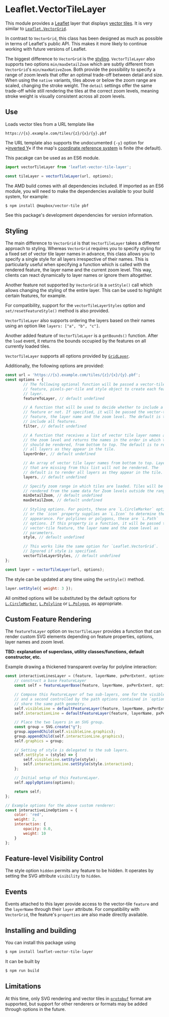 Leaflet.VectorTileLayer
=======================

This module provides a [Leaflet][L] layer that displays [vector tiles][VT].
It is very similar to [`Leaflet.VectorGrid`][LVG].

In contrast to `VectorGrid`, this class has been designed as much as
possible in terms of Leaflet's public API. This makes it more likely to
continue working with future versions of Leaflet.

The biggest difference to `VectorGrid` is the [styling](#styling).
`VectorTileLayer` also supports two options `min/maxDetailZoom` which are
subtly different from `VectorGrid`'s `min/maxNativeZoom`. Both provide the
possibility to specify a range of zoom levels that offer an optimal
trade-off between detail and size. When using the `native` variants, tiles
above or below the zoom range are scaled, changing the stroke weight. The
`detail` settings offer the same trade-off while still rendering the tiles
at the correct zoom levels, meaning stroke weight is visually consistent
across all zoom levels.


Use
---

Loads vector tiles from a URL template like

    https://{s}.example.com/tiles/{z}/{x}/{y}.pbf

The URL template also supports the undocumented `{-y}` option for
»[inverted Y][Y]« if the map's [coordinate reference system][CRS] is finite
(the default).

This pacakge can be used as an ES6 module.

```js
import vectorTileLayer from 'leaflet-vector-tile-layer';

const tileLayer = vectorTileLayer(url, options);
```

The AMD build comes with all dependencies included. If imported as an ES6
module, you will need to make the dependencies available to your build
system, for example:

```sh
$ npm install @mapbox/vector-tile pbf
```

See this package's development dependencies for version information.


Styling
-------

The main difference to `VectorGrid` is that `VectorTileLayer` takes a
different approach to styling. Whereas `VectorGrid` requires you to specify
styling for a fixed set of vector tile layer names in advance, this class
allows you to specify a single style for all layers irrespective of their
names. This is particularly useful when specifying a function which is
called with the rendered feature, the layer name and the current zoom
level. This way, clients can react dynamically to layer names or ignore
them altogether.

Another feature not supported by `VectorGrid` is a `setStyle()` call which
allows changing the styling of the entire layer. This can be used to
highlight certain features, for example.

For compatibility, support for the `vectorTileLayerStyles` option and
`set/resetFeatureStyle()` method is also provided.

`VectorTileLayer` also supports ordering the layers based on their names
using an option like `layers: ["a", "b", "c"]`.

Another added feature of `VectorTileLayer` is a `getBounds()` function.
After the `load` event, it returns the bounds occupied by the features on
all currently loaded tiles.

`VectorTileLayer` supports all options provided by [`GridLayer`][GL].

Additionally, the following options are provided:

```js
const url = 'https://{s}.example.com/tiles/{z}/{x}/{y}.pbf';
const options = {
        // The following optional function will be passed a vector-tile
        // feature, pixels-per-tile and style object to create each feature
        // layer.
        featureToLayer, // default undefined

        // A function that will be used to decide whether to include a
        // feature or not. If specified, it will be passed the vector-tile
        // feature, the layer name and the zoom level. The default is to
        // include all features.
        filter, // default undefined

        // A function that receives a list of vector tile layer names and
        // the zoom level and returns the names in the order in which they
        // should be rendered, from bottom to top. The default is to render
        // all layers as they appear in the tile.
        layerOrder, // default undefined

        // An array of vector tile layer names from bottom to top. Layers
        // that are missing from this list will not be rendered. The
        // default is to render all layers as they appear in the tile.
        layers, // default undefined

        // Specify zoom range in which tiles are loaded. Tiles will be
        // rendered from the same data for Zoom levels outside the range.
        minDetailZoom, // default undefined
        maxDetailZoom, // default undefined

        // Styling options. For points, these are `L.CircleMarker` options,
        // or the `icon` property supplies an `L.Icon` to determine the
        // appearance. For polylines or polygons, these are `L.Path`
        // options. If this property is a function, it will be passed the
        // vector-tile feature, the layer name and the zoom level as
        // parameters.
        style, // default undefined

        // This works like the same option for `Leaflet.VectorGrid`.
        // Ignored if style is specified.
        vectorTileLayerStyles, // default undefined
};

const layer = vectorTileLayer(url, options);
```

The style can be updated at any time using the `setStyle()` method.

```js
layer.setStyle({ weight: 3 });
```

All omitted options will be substituted by the default options for
[`L.CircleMarker`][CM], [`L.Polyline`][PL] or [`L.Polygon`][PG], as
appropriate.

Custom Feature Rendering
------------------------

The `featureToLayer` option on `VectorTileLayer` provides a function that can
render custom SVG elements depending on feature properties, options, layer
names and zoom level.

**TBD: explanation of superclass, utility classes/functions, default constructor, etc.**

Example drawing a thickened transparent overlay for polyline interaction:
```js
const interactiveLinesLayer = (feature, layerName, pxPerExtent, options) => {
    // construct a base FeatureLayer
    const self = featureLayerBase(feature, layerName, pxPerExtent, options);

    // Compose this FeatureLayer of two sub-layers, one for the visible line controlled by `options`
    // and a second controlled by the path options contained in `options.interaction`. Both will
    // share the same path geometry.
    self.visibleLine = defaultFeatureLayer(feature, layerName, pxPerExtent, options);
    self.interactionLine = defaultFeatureLayer(feature, layerName, pxPerExtent, options.interaction);

    // Place the two layers in an SVG group.
    const group = SVG.create("g");
    group.appendChild(self.visibleLine.graphics);
    group.appendChild(self.interactionLine.graphics);
    self.graphics = group;

    // Setting of style is delegated to the sub layers.
    self.setStyle = (style) => {
        self.visibleLine.setStyle(style);
        self.interactionLine.setStyle(style.interaction);
    };

    // Initial setup of this FeatureLayer.
    self.applyOptions(options);

    return self;
};

// Example options for the above custom renderer:
const interactiveLineOptions = {
    color: 'red',
    weight: 2,
    interaction: {
        opacity: 0.0,
        weight: 10
    }
};

```


Feature-level Visibility Control
--------------------------------

The style option `hidden` permits any feature to be hidden. It operates by setting the SVG
attribute `visibility` to `hidden`.


Events
------

Events attached to this layer provide access to the vector-tile `feature`
and the `layerName` through their `layer` attribute. For compatibility with
`VectorGrid`, the feature's `properties` are also made directly available.


Installing and building
-----------------------

You can install this package using

```sh
$ npm install leaflet-vector-tile-layer
```

It can be built by

```sh
$ npm run build
```


Limitations
-----------

At this time, only SVG rendering and vector tiles in [`protobuf`][PBF]
format are supported, but support for other renderers or formats may be
added through options in the future.


[CM]: https://leafletjs.com/reference.html#circlemarker
[CRS]: https://leafletjs.com/reference#crs
[GL]: https://leafletjs.com/reference.html#gridlayer
[L]:    http://leafletjs.com/
[LVG]:  https://github.com/Leaflet/Leaflet.VectorGrid
[PBF]:  https://developers.google.com/protocol-buffers/
[PG]: https://leafletjs.com/reference.html#polygon
[PL]: https://leafletjs.com/reference.html#polyline
[VT]:   https://github.com/mapbox/vector-tile-spec
[Y]:    https://github.com/Leaflet/Leaflet/issues/4284
